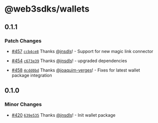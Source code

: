 # @web3sdks/wallets

## 0.1.1

### Patch Changes

- [#457](https://github.com/web3sdks/web3/pull/457) [`ccb4ce8`](https://github.com/web3sdks/web3/commit/ccb4ce8d00f50ff34426a0a5e58c7243e409f706) Thanks [@jnsdls](https://github.com/jnsdls)! - Support for new magic link connector

- [#454](https://github.com/web3sdks/web3/pull/454) [`c673e39`](https://github.com/web3sdks/web3/commit/c673e39f23ef082097d73d62910580e8fad400a0) Thanks [@jnsdls](https://github.com/jnsdls)! - upgraded dependencies

- [#458](https://github.com/web3sdks/web3/pull/458) [`4cdd0bd`](https://github.com/web3sdks/web3/commit/4cdd0bd6348494a256d7c6a2bdf8f7b5c20f6877) Thanks [@joaquim-verges](https://github.com/joaquim-verges)! - Fixes for latest wallet package integration

## 0.1.0

### Minor Changes

- [#420](https://github.com/web3sdks/web3/pull/420) [`639e535`](https://github.com/web3sdks/web3/commit/639e535ed55280ad9d081001aab3f5af72bb3e45) Thanks [@jnsdls](https://github.com/jnsdls)! - Init wallet package

